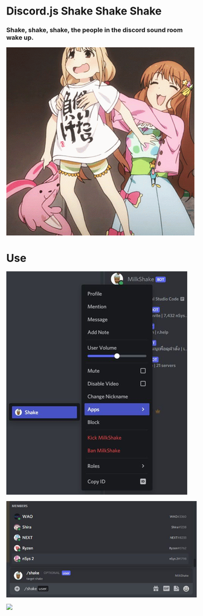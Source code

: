 # Discord.js Shake Shake Shake

### Shake, shake, shake, the people in the discord sound room wake up.

  

![](./5e341557-0eb4-472d-92de-8bb3d90227ae.gif)  

  

  

# Use

  

![](./ca252743-4690-4e04-a20d-ec055de61ac3.jpg)  

  

![](./c8c1c89a-055f-48ea-9cdd-1a7ad866b927.jpg)



<img src="https://komarev.com/ghpvc/?username=SycerNetwork1&color=blueviolet&label=Discord.js Shake Shake Shake" align="left">
